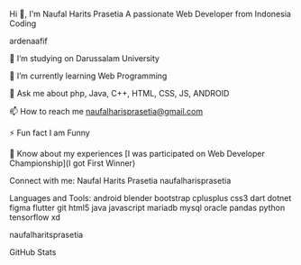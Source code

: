 Hi 👋, I'm Naufal Harits Prasetia
A passionate Web Developer from Indonesia
Coding

ardenaafif

🔭 I’m studying on Darussalam University

🌱 I’m currently learning Web Programming

💬 Ask me about php, Java, C++, HTML, CSS, JS, ANDROID

📫 How to reach me naufalharisprasetia@gmail.com

⚡ Fun fact I am Funny

📄 Know about my experiences [I was participated on Web Developer Championship](I got First Winner)

Connect with me:
Naufal Harits Prasetia naufalharisprasetia

Languages and Tools:
android blender bootstrap cplusplus css3 dart dotnet figma flutter git html5 java javascript mariadb mysql oracle pandas python tensorflow xd

naufalharitsprasetia

GitHub Stats
